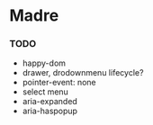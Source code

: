 # Madre

### TODO

- happy-dom
- drawer, drodownmenu lifecycle?
- pointer-event: none
- select menu
- aria-expanded
- aria-haspopup
